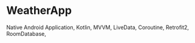 # WeatherApp
Native Android Application,
Kotlin,
MVVM,
LiveData,
Coroutine,
Retrofit2,
RoomDatabase,
